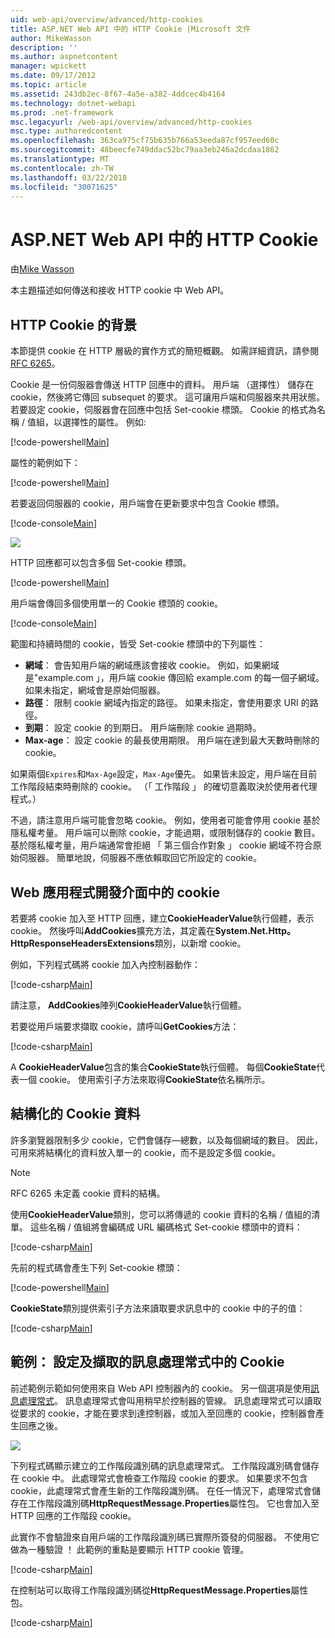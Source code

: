 ```yaml
---
uid: web-api/overview/advanced/http-cookies
title: ASP.NET Web API 中的 HTTP Cookie |Microsoft 文件
author: MikeWasson
description: ''
ms.author: aspnetcontent
manager: wpickett
ms.date: 09/17/2012
ms.topic: article
ms.assetid: 243db2ec-8f67-4a5e-a382-4ddcec4b4164
ms.technology: dotnet-webapi
ms.prod: .net-framework
msc.legacyurl: /web-api/overview/advanced/http-cookies
msc.type: authoredcontent
ms.openlocfilehash: 363ca975cf75b635b766a53eeda87cf957eed60c
ms.sourcegitcommit: 48beecfe749ddac52bc79aa3eb246a2dcdaa1862
ms.translationtype: MT
ms.contentlocale: zh-TW
ms.lasthandoff: 03/22/2018
ms.locfileid: "30071625"
---
```

<a name="http-cookies-in-aspnet-web-api"></a>ASP.NET Web API 中的 HTTP Cookie
====================
由[Mike Wasson](https://github.com/MikeWasson)

本主題描述如何傳送和接收 HTTP cookie 中 Web API。

## <a name="background-on-http-cookies"></a>HTTP Cookie 的背景

本節提供 cookie 在 HTTP 層級的實作方式的簡短概觀。 如需詳細資訊，請參閱[RFC 6265](http://tools.ietf.org/html/rfc6265)。

Cookie 是一份伺服器會傳送 HTTP 回應中的資料。 用戶端 （選擇性） 儲存在 cookie，然後將它傳回 subsequet 的要求。 這可讓用戶端和伺服器來共用狀態。 若要設定 cookie，伺服器會在回應中包括 Set-cookie 標頭。 Cookie 的格式為名稱 / 值組，以選擇性的屬性。 例如: 

[!code-powershell[Main](http-cookies/samples/sample1.ps1)]

屬性的範例如下：

[!code-powershell[Main](http-cookies/samples/sample2.ps1)]

若要返回伺服器的 cookie，用戶端會在更新要求中包含 Cookie 標頭。

[!code-console[Main](http-cookies/samples/sample3.cmd)]

![](http-cookies/_static/image1.png)

HTTP 回應都可以包含多個 Set-cookie 標頭。

[!code-powershell[Main](http-cookies/samples/sample4.ps1)]

用戶端會傳回多個使用單一的 Cookie 標頭的 cookie。

[!code-console[Main](http-cookies/samples/sample5.cmd)]

範圍和持續時間的 cookie，皆受 Set-cookie 標頭中的下列屬性：

- **網域**： 會告知用戶端的網域應該會接收 cookie。 例如，如果網域是"example.com 」，用戶端 cookie 傳回給 example.com 的每一個子網域。如果未指定，網域會是原始伺服器。
- **路徑**： 限制 cookie 網域內指定的路徑。 如果未指定，會使用要求 URI 的路徑。
- **到期**： 設定 cookie 的到期日。 用戶端刪除 cookie 過期時。
- **Max-age**： 設定 cookie 的最長使用期限。 用戶端在達到最大天數時刪除的 cookie。

如果兩個`Expires`和`Max-Age`設定，`Max-Age`優先。 如果皆未設定，用戶端在目前工作階段結束時刪除的 cookie。 （「 工作階段 」 的確切意義取決於使用者代理程式。）

不過，請注意用戶端可能會忽略 cookie。 例如，使用者可能會停用 cookie 基於隱私權考量。 用戶端可以刪除 cookie，才能過期，或限制儲存的 cookie 數目。 基於隱私權考量，用戶端通常會拒絕 「 第三個合作對象 」 cookie 網域不符合原始伺服器。 簡單地說，伺服器不應依賴取回它所設定的 cookie。

## <a name="cookies-in-web-api"></a>Web 應用程式開發介面中的 cookie

若要將 cookie 加入至 HTTP 回應，建立**CookieHeaderValue**執行個體，表示 cookie。 然後呼叫**AddCookies**擴充方法，其定義在**System.Net.Http。HttpResponseHeadersExtensions**類別，以新增 cookie。

例如，下列程式碼將 cookie 加入內控制器動作：

[!code-csharp[Main](http-cookies/samples/sample6.cs)]

請注意， **AddCookies**陣列**CookieHeaderValue**執行個體。

若要從用戶端要求擷取 cookie，請呼叫**GetCookies**方法：

[!code-csharp[Main](http-cookies/samples/sample7.cs)]

A **CookieHeaderValue**包含的集合**CookieState**執行個體。 每個**CookieState**代表一個 cookie。 使用索引子方法來取得**CookieState**依名稱所示。

## <a name="structured-cookie-data"></a>結構化的 Cookie 資料

許多瀏覽器限制多少 cookie，它們會儲存&#8212;總數，以及每個網域的數目。 因此，可用來將結構化的資料放入單一的 cookie，而不是設定多個 cookie。

> [!NOTE]
> RFC 6265 未定義 cookie 資料的結構。


使用**CookieHeaderValue**類別，您可以將傳遞的 cookie 資料的名稱 / 值組的清單。 這些名稱 / 值組將會編碼成 URL 編碼格式 Set-cookie 標頭中的資料：

[!code-csharp[Main](http-cookies/samples/sample8.cs)]

先前的程式碼會產生下列 Set-cookie 標頭：

[!code-powershell[Main](http-cookies/samples/sample9.ps1)]

**CookieState**類別提供索引子方法來讀取要求訊息中的 cookie 中的子的值：

[!code-csharp[Main](http-cookies/samples/sample10.cs)]

## <a name="example-set-and-retrieve-cookies-in-a-message-handler"></a>範例： 設定及擷取的訊息處理常式中的 Cookie

前述範例示範如何使用來自 Web API 控制器內的 cookie。 另一個選項是使用[訊息處理常式](http-message-handlers.md)。 訊息處理常式會叫用稍早於控制器的管線。 訊息處理常式可以讀取從要求的 cookie，才能在要求到達控制器，或加入至回應的 cookie，控制器會產生回應之後。

![](http-cookies/_static/image2.png)

下列程式碼顯示建立的工作階段識別碼的訊息處理常式。 工作階段識別碼會儲存在 cookie 中。 此處理常式會檢查工作階段 cookie 的要求。 如果要求不包含 cookie，此處理常式會產生新的工作階段識別碼。 在任一情況下，處理常式會儲存在工作階段識別碼**HttpRequestMessage.Properties**屬性包。 它也會加入至 HTTP 回應的工作階段 cookie。

此實作不會驗證來自用戶端的工作階段識別碼已實際所簽發的伺服器。 不使用它做為一種驗證 ！ 此範例的重點是要顯示 HTTP cookie 管理。

[!code-csharp[Main](http-cookies/samples/sample11.cs)]

在控制站可以取得工作階段識別碼從**HttpRequestMessage.Properties**屬性包。

[!code-csharp[Main](http-cookies/samples/sample12.cs)]
